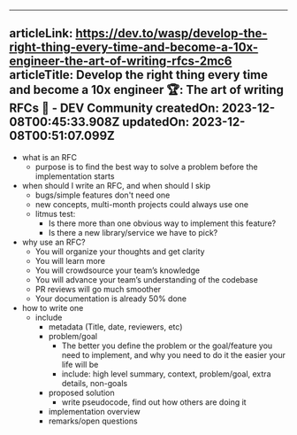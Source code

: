 -----------------------
articleLink: https://dev.to/wasp/develop-the-right-thing-every-time-and-become-a-10x-engineer-the-art-of-writing-rfcs-2mc6
articleTitle: Develop the right thing every time and become a 10x engineer 🏆: The art of writing RFCs 🥋 - DEV Community
createdOn: 2023-12-08T00:45:33.908Z
updatedOn: 2023-12-08T00:51:07.099Z
-----------------------

- what is an RFC
  - purpose is to find the best way to solve a problem before the implementation starts
- when should I write an RFC, and when should I skip
  - bugs/simple features don't need one
  - new concepts, multi-month projects could always use one
  - litmus test:
    - Is there more than one obvious way to implement this feature?
    - Is there a new library/service we have to pick?
- why use an RFC?
  - You will organize your thoughts and get clarity
  - You will learn more
  - You will crowdsource your team’s knowledge
  - You will advance your team’s understanding of the codebase
  - PR reviews will go much smoother
  - Your documentation is already 50% done
- how to write one
  - include
    - metadata (Title, date, reviewers, etc)
    - problem/goal
      - The better you define the problem or the goal/feature you need to implement, and why you need to do it the easier your life will be
      - include: high level summary, context, problem/goal, extra details, non-goals
    - proposed solution
      - write pseudocode, find out how others are doing it
    - implementation overview
    - remarks/open questions
